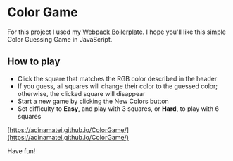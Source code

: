 # Color Game

 For this project I used my [Webpack Boilerplate](https://github.com/adinamatei/webpackBoilerplate). I hope you'll like this simple Color Guessing Game in JavaScript.

## How to play
- Click the square that matches the RGB color described in the header
- If you guess, all squares will change their color to the guessed color; otherwise, the clicked square will disappear
- Start a new game by clicking the New Colors button
- Set difficulty to **Easy**, and play with 3 squares, or **Hard**, to play with 6 squares

[https://adinamatei.github.io/ColorGame/](https://adinamatei.github.io/ColorGame/)

Have fun!